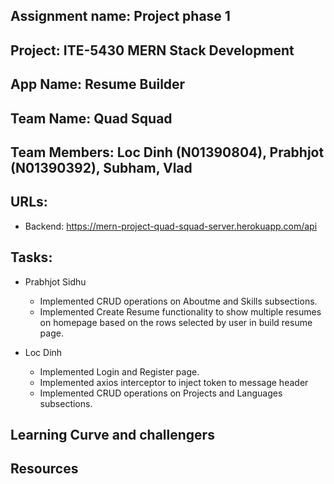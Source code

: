 ## Assignment name: Project phase 1
## Project: ITE-5430 MERN Stack Development
## App Name: Resume Builder
## Team Name: Quad Squad
## Team Members: Loc Dinh (N01390804), Prabhjot (N01390392), Subham, Vlad

## URLs:
- Backend: https://mern-project-quad-squad-server.herokuapp.com/api


## Tasks:
 - Prabhjot Sidhu
    - Implemented CRUD operations on Aboutme and Skills subsections.
    - Implemented Create Resume functionality to show multiple resumes on homepage based on the rows selected by user in build resume page.

 - Loc Dinh
    - Implemented Login and Register page.
    - Implemented axios interceptor to inject token to message header
    - Implemented CRUD operations on Projects and Languages subsections.

## Learning Curve and challengers
## Resources
